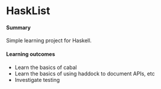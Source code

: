 # HaskList

#### Summary
Simple learning project for Haskell.

#### Learning outcomes
- Learn the basics of cabal
- Learn the basics of using haddock to document APIs, etc
- Investigate testing
